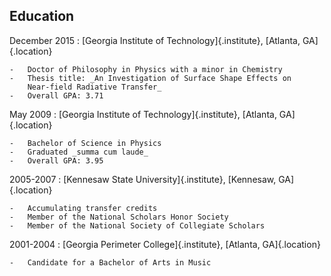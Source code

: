 ## Education

December 2015
:   [Georgia Institute of Technology]{.institute}, [Atlanta, GA]{.location}

    -   Doctor of Philosophy in Physics with a minor in Chemistry
    -   Thesis title: _An Investigation of Surface Shape Effects on
        Near-field Radiative Transfer_
    -   Overall GPA: 3.71

<!--    *   Major GPA: 3.81 -->

May 2009
:   [Georgia Institute of Technology]{.institute}, [Atlanta, GA]{.location}

    -   Bachelor of Science in Physics
    -   Graduated _summa cum laude_
    -   Overall GPA: 3.95

2005-2007
:   [Kennesaw State University]{.institute}, [Kennesaw, GA]{.location}

    -   Accumulating transfer credits
    -   Member of the National Scholars Honor Society
    -   Member of the National Society of Collegiate Scholars

2001-2004
:   [Georgia Perimeter College]{.institute}, [Atlanta, GA]{.location}

    -   Candidate for a Bachelor of Arts in Music
